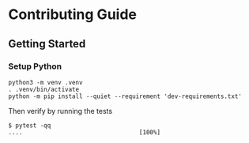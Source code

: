 # Contributing Guide

## Getting Started

### Setup Python

```console
python3 -m venv .venv
. .venv/bin/activate
python -m pip install --quiet --requirement 'dev-requirements.txt'
```

Then verify by running the tests

```console
$ pytest -qq
....                                 [100%]
```
